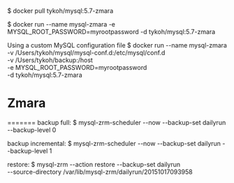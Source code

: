 $ docker pull tykoh/mysql:5.7-zmara

$ docker run --name mysql-zmara -e MYSQL_ROOT_PASSWORD=myrootpassword -d tykoh/mysql:5.7-zmara


Using a custom MySQL configuration file
$ docker run --name mysql-zmara \
-v /Users/tykoh/mysql/mysql-conf.d:/etc/mysql/conf.d \
-v /Users/tykoh/backup:/host \
-e MYSQL_ROOT_PASSWORD=myrootpassword \
-d tykoh/mysql:5.7-zmara


# Zmara
=======
backup full:
$ mysql-zrm-scheduler --now --backup-set dailyrun --backup-level 0

backup incremental:
$ mysql-zrm-scheduler --now --backup-set dailyrun --backup-level 1


restore:
$ mysql-zrm --action restore --backup-set dailyrun \
  --source-directory /var/lib/mysql-zrm/dailyrun/20151017093958
